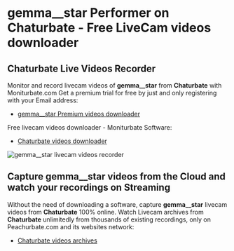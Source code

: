 # gemma__star Performer on Chaturbate - Free LiveCam videos downloader

## Chaturbate Live Videos Recorder

Monitor and record livecam videos of **gemma__star** from **Chaturbate** with Moniturbate.com
Get a premium trial for free by just and only registering with your Email address:
* [gemma__star Premium videos downloader](https://moniturbate.com/request-demo-licence-key.html)

Free livecam videos downloader - Moniturbate Software:
* [Chaturbate videos downloader](https://moniturbate.com/moniturbate-download-software.html)

![gemma__star livecam videos recorder](https://peachurnet.com/templates/moniturbate-software.png)


## Capture gemma__star videos from the Cloud and watch your recordings on Streaming

Without the need of downloading a software, capture **gemma__star** livecam videos from **Chaturbate** 100% online.
Watch Livecam archives from **Chaturbate** unlimitedly from thousands of existing recordings, only on Peachurbate.com and its websites network:
* [Chaturbate videos archives](https://peachurnet.com/)